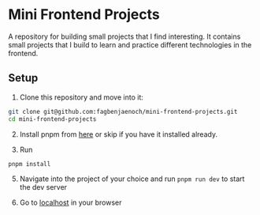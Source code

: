 # Mini Frontend Projects

A repository for building small projects that I find interesting. It contains small projects that I build to learn and practice different technologies in the frontend.

## Setup

1. Clone this repository and move into it: 
```bash
git clone git@github.com:fagbenjaenoch/mini-frontend-projects.git
cd mini-frontend-projects
```

2. Install pnpm from [here](https://pnpm.io/installation) or skip if you have it installed already.

3. Run
  ```
  pnpm install
  ```

5. Navigate into the project of your choice and run `pnpm run dev` to start the dev server

6. Go to [localhost](http://localhost:5173) in your browser
